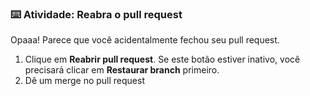 ### :keyboard: Atividade: Reabra o pull request

Opaaa! Parece que você acidentalmente fechou seu pull request.

1. Clique em **Reabrir pull request**. Se este botão estiver inativo, você precisará clicar em **Restaurar branch** primeiro.
2. Dê um merge no pull request
